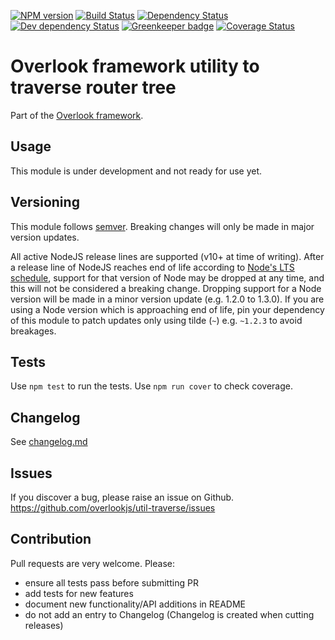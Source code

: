 [![NPM version](https://img.shields.io/npm/v/@overlook/util-traverse.svg)](https://www.npmjs.com/package/@overlook/util-traverse)
[![Build Status](https://img.shields.io/travis/overlookjs/util-traverse/master.svg)](https://travis-ci.org/overlookjs/util-traverse)
[![Dependency Status](https://img.shields.io/david/overlookjs/util-traverse.svg)](https://david-dm.org/overlookjs/util-traverse)
[![Dev dependency Status](https://img.shields.io/david/dev/overlookjs/util-traverse.svg)](https://david-dm.org/overlookjs/util-traverse)
[![Greenkeeper badge](https://badges.greenkeeper.io/overlookjs/util-traverse.svg)](https://greenkeeper.io/)
[![Coverage Status](https://img.shields.io/coveralls/overlookjs/util-traverse/master.svg)](https://coveralls.io/r/overlookjs/util-traverse)

# Overlook framework utility to traverse router tree

Part of the [Overlook framework](https://overlookjs.github.io/).

## Usage

This module is under development and not ready for use yet.

## Versioning

This module follows [semver](https://semver.org/). Breaking changes will only be made in major version updates.

All active NodeJS release lines are supported (v10+ at time of writing). After a release line of NodeJS reaches end of life according to [Node's LTS schedule](https://nodejs.org/en/about/releases/), support for that version of Node may be dropped at any time, and this will not be considered a breaking change. Dropping support for a Node version will be made in a minor version update (e.g. 1.2.0 to 1.3.0). If you are using a Node version which is approaching end of life, pin your dependency of this module to patch updates only using tilde (`~`) e.g. `~1.2.3` to avoid breakages.

## Tests

Use `npm test` to run the tests. Use `npm run cover` to check coverage.

## Changelog

See [changelog.md](https://github.com/overlookjs/util-traverse/blob/master/changelog.md)

## Issues

If you discover a bug, please raise an issue on Github. https://github.com/overlookjs/util-traverse/issues

## Contribution

Pull requests are very welcome. Please:

* ensure all tests pass before submitting PR
* add tests for new features
* document new functionality/API additions in README
* do not add an entry to Changelog (Changelog is created when cutting releases)
